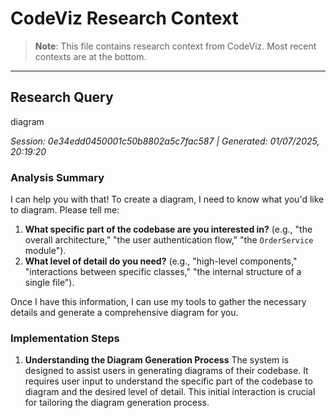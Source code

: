 # CodeViz Research Context

> **Note**: This file contains research context from CodeViz. Most recent contexts are at the bottom.

---

## Research Query

diagram

*Session: 0e34edd0450001c50b8802a5c7fac587 | Generated: 01/07/2025, 20:19:20*

### Analysis Summary

I can help you with that! To create a diagram, I need to know what you'd like to diagram. Please tell me:

1.  **What specific part of the codebase are you interested in?** (e.g., "the overall architecture," "the user authentication flow," "the `OrderService` module").
2.  **What level of detail do you need?** (e.g., "high-level components," "interactions between specific classes," "the internal structure of a single file").

Once I have this information, I can use my tools to gather the necessary details and generate a comprehensive diagram for you.

### Implementation Steps

1. **Understanding the Diagram Generation Process**
   The system is designed to assist users in generating diagrams of their codebase. It requires user input to understand the specific part of the codebase to diagram and the desired level of detail. This initial interaction is crucial for tailoring the diagram generation process.

